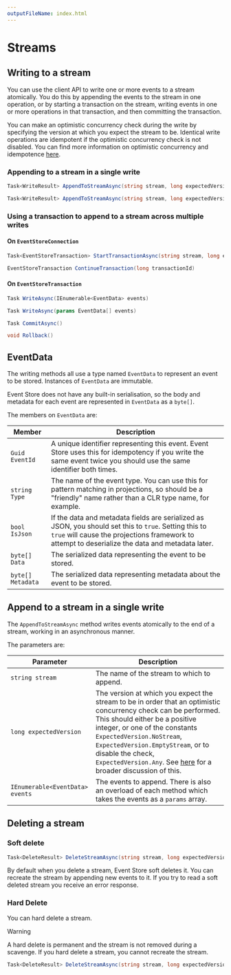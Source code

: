 ```yaml
---
outputFileName: index.html
---
```


# Streams

## Writing to a stream

You can use the client API to write one or more events to a stream atomically. You do this by appending the events to the stream in one operation, or by starting a transaction on the stream, writing events in one or more operations in that transaction, and then committing the transaction.

You can make an optimistic concurrency check during the write by specifying the version at which you expect the stream to be. Identical write operations are idempotent if the optimistic concurrency check is not disabled. You can find more information on optimistic concurrency and idempotence [here](~/dotnet-api/optimistic-concurrency-and-idempotence.md).

### Appending to a stream in a single write

```csharp
Task<WriteResult> AppendToStreamAsync(string stream, long expectedVersion, IEnumerable<EventData> events)
```

```csharp
Task<WriteResult> AppendToStreamAsync(string stream, long expectedVersion, params EventData[] events)
```

### Using a transaction to append to a stream across multiple writes

#### On `EventStoreConnection`

```csharp
Task<EventStoreTransaction> StartTransactionAsync(string stream, long expectedVersion)
```

```csharp
EventStoreTransaction ContinueTransaction(long transactionId)
```

#### On `EventStoreTransaction`

```csharp
Task WriteAsync(IEnumerable<EventData> events)
```

```csharp
Task WriteAsync(params EventData[] events)
```

```csharp
Task CommitAsync()
```

```csharp
void Rollback()
```

## EventData

The writing methods all use a type named `EventData` to represent an event to be stored. Instances of `EventData` are immutable.

Event Store does not have any built-in serialisation, so the body and metadata for each event are represented in `EventData` as a `byte[]`.

The members on `EventData` are:

| Member            | Description                                                                                                                                                                                               |
| ----------------- | --------------------------------------------------------------------------------------------------------------------------------------------------------------------------------------------------------- |
| `Guid EventId`    | A unique identifier representing this event. Event Store uses this for idempotency if you write the same event twice you should use the same identifier both times.                                       |
| `string Type`     | The name of the event type. You can use this for pattern matching in projections, so should be a "friendly" name rather than a CLR type name, for example.                                                |
| `bool IsJson`     | If the data and metadata fields are serialized as JSON, you should set this to `true`. Setting this to `true` will cause the projections framework to attempt to deserialize the data and metadata later. |
| `byte[] Data`     | The serialized data representing the event to be stored.                                                                                                                                                  |
| `byte[] Metadata` | The serialized data representing metadata about the event to be stored.                                                                                                                                   |

## Append to a stream in a single write

The `AppendToStreamAsync` method writes events atomically to the end of a stream, working in an asynchronous manner.

The parameters are:

| Parameter                       | Description                                                                                                                                                                                                                                                                                                                                                                           |
| ------------------------------- | ------------------------------------------------------------------------------------------------------------------------------------------------------------------------------------------------------------------------------------------------------------------------------------------------------------------------------------------------------------------------------------- |
| `string stream`                 | The name of the stream to which to append.                                                                                                                                                                                                                                                                                                                                            |
| `long expectedVersion`          | The version at which you expect the stream to be in order that an optimistic concurrency check can be performed. This should either be a positive integer, or one of the constants `ExpectedVersion.NoStream`, `ExpectedVersion.EmptyStream`, or to disable the check, `ExpectedVersion.Any`. See [here](optimistic-concurrency-and-idempotence.md) for a broader discussion of this. |
| `IEnumerable<EventData> events` | The events to append. There is also an overload of each method which takes the events as a `params` array.                                                                                                                                                                                                                                                                            |

## Deleting a stream

### Soft delete

```csharp
Task<DeleteResult> DeleteStreamAsync(string stream, long expectedVersion, UserCredentials userCredentials = null);
```

<!-- TODO: Need a better explanation -->

By default when you delete a stream, Event Store soft deletes it. You can recreate the stream by appending new events to it. If you try to read a soft deleted stream you receive an error response.

### Hard Delete

You can hard delete a stream.

> [!WARNING]
> A hard delete is permanent and the stream is not removed during a scavenge. If you hard delete a stream, you cannot recreate the stream.

```csharp
Task<DeleteResult> DeleteStreamAsync(string stream, long expectedVersion, bool hardDelete, UserCredentials userCredentials = null);
```
